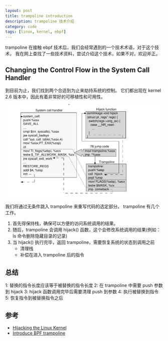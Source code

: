 ```yaml
---
layout: post
title: trampoline introduction
description: trampoline 技术介绍
category: code
tags: [linux, kernel, ebpf]
---
```

trampoline 在接触 ebpf 技术后，我们会经常遇到的一个技术术语，对于这个技术，
我在网上查找了一些技术资料，尝试介绍这个技术，如果不对，欢迎斧正。

##  Changing the Control Flow in the System Call Handler
到目前为止，我们找到两个合适到为止来劫持系统的控制。
它们都出现在 kernel 2.6 版本中，因此有着非常好的可移植性和可用性。

![](/images/linux/trampoline-impl.png)

我们将通过无条件跳入 trampoline 来重写代码的选定部分。
trampoline 有几个工作。

1. 首先得保持栈，确保可以方便的访问系统调用的结果。
2. 随后，trampoline 会调用 hijack() 函数，这个会修改系统调用的结果(例如：ls 命令删除隐藏目录的记录)
3. 当 hijack() 执行完毕，返回 trampoline，需要恢复系统的状态到调用之前
    * 清理栈
    * 补偿在进入 trampoline 后的指令

## 总结

1: 替换的指令长度应该等于被替换的指令长度
2: 在 trampoline 中需要 push 参数到 hijack
3: hijack 函数调用完毕后需要清理 push 到参数
4: 执行被替换到指令
5: 恢复指令到被替换指令之后

## 参考

- [Hijacking the Linux Kernel](https://core.ac.uk/download/pdf/62916134.pdf)
- [Introduce BPF trampoline](https://lwn.net/Articles/804937/)

[-10]:    http://hushi55.github.io/  "-10"
